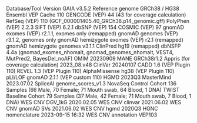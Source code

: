 Database/Tool	Version
GAIA	v3.5.2
Reference genome	GRCh38 / HG38
Ensembl VEP Cache	110
GENCODE (VEP)	44 (43 for coverage calculation)
RefSeq (VEP)	110 (GCF_000001405.40_GRCh38.p14_genomic.gff)
PolyPhen (VEP)	2.2.3
SIFT (VEP)	6.2.1
dbSNP (VEP)	154
COSMIC (VEP)	97
gnomAD exomes (VEP)	r2.1.1, exomes only (remapped)
gnomAD genomes (VEP)	r3.1.2, genomes only
gnomAD hemizygote exomes (VEP)	r2.1 (remapped)
gnomAD hemizygote genomes	v3.1.1
ClinPred	hg19 (remapped)
dbNSFP	4.4a (gnomad_exomes_nhomalt, gnomad_genomes_nhomalt, VEST4, MutPred2, BayesDel_noAF)
OMIM	20230909
MANE	GRCh38r1.2
Appris (for coverage calculation)	2023_08.v48
ClinVar	20240107
CADD	1.6 (VEP Plugin 110)
REVEL	1.3 (VEP Plugin 110)
AlphaMissense	hg38 (VEP Plugin 110)
pLI/LOF	gnomAD 2.1.1 (VEP custom 110)
HGMD	2023Q3
MasterMind	2023.07.02
SpliceAI	genome_scores_v1.3
NovaSeq Control Cohort	136 Samples (66 Male, 70 Female; 71 Mouth swab, 64 Blood, 1 DNA)
TWIST Baseline Cohort	79 Samples (37 Male, 42 Female; 71 Mouth swab, 7 Blood, 1 DNA)
WES CNV DGV_1kG	2020.02.05
WES CNV clinvar	2021.06.02
WES CNV gnomAD SVs	2021.06.02
WES CNV hgmd	2020Q3
HGNC nomenclature	2023-09-15 16:32
WES CNV annotation	VEP103
